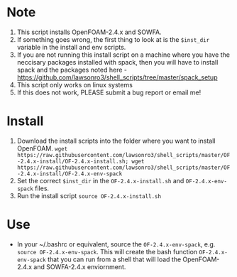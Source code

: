 # Note
1. This script installs OpenFOAM-2.4.x and SOWFA.
1. If something goes wrong, the first thing to look at is the `$inst_dir` variable in the install and env scripts.
1. If you are not running this install script on a machine where you have the neccisary packages installed with spack, then you will have to install spack and the packages noted here - https://github.com/lawsonro3/shell_scripts/tree/master/spack_setup
1. This script only works on linux systems
1. If this does not work, PLEASE submit a bug report or email me!

# Install
1. Download the install scripts into the folder where you want to install OpenFOAM.
```wget https://raw.githubusercontent.com/lawsonro3/shell_scripts/master/OF-2.4.x-install/OF-2.4.x-install.sh; wget https://raw.githubusercontent.com/lawsonro3/shell_scripts/master/OF-2.4.x-install/OF-2.4.x-env-spack```
1. Set the correct `$inst_dir` in the `OF-2.4.x-install.sh` and `OF-2.4.x-env-spack` files.
1. Run the install script ```source OF-2.4.x-install.sh```

# Use
* In your ~/.bashrc or equivalent, source the `OF-2.4.x-env-spack`, e.g. `source OF-2.4.x-env-spack`. This will create the bash function `OF-2.4.x-env-spack` that you can run from a shell that will load the OpenFOAM-2.4.x and SOWFA-2.4.x enviornment.
